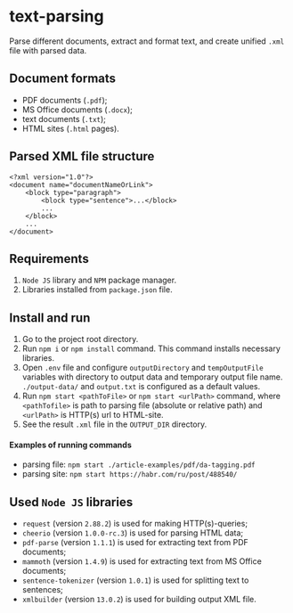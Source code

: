 # text-parsing
Parse different documents, extract and format text, and create unified `.xml` file with parsed data.

## Document formats
- PDF documents (`.pdf`);
- MS Office documents (`.docx`);
- text documents (`.txt`);
- HTML sites (`.html` pages).

## Parsed XML file structure
    <?xml version="1.0"?>
    <document name="documentNameOrLink">
        <block type="paragraph">
            <block type="sentence">...</block>
            ...
        </block>
        ...
    </document>

## Requirements
1. `Node JS` library and `NPM` package manager.
2. Libraries installed from `package.json` file.

## Install and run
1. Go to the project root directory.
2. Run `npm i` or `npm install` command. This command installs necessary libraries.
3. Open `.env` file and configure `outputDirectory` and `tempOutputFile` variables with directory to output data and temporary
output file name. `./output-data/` and `output.txt` is configured as a default values.
4. Run `npm start <pathToFile>` or `npm start <urlPath>` command, where `<pathTofile>` is path to parsing file
(absolute or relative path) and `<urlPath>` is HTTP(s) url to HTML-site.
5. See the result `.xml` file in the `OUTPUT_DIR` directory.

#### Examples of running commands
- parsing file: `npm start ./article-examples/pdf/da-tagging.pdf`
- parsing site: `npm start https://habr.com/ru/post/488540/`

## Used `Node JS` libraries
- `request` (version `2.88.2`) is used for making HTTP(s)-queries;
- `cheerio` (version `1.0.0-rc.3`) is used for parsing HTML data;
- `pdf-parse` (version `1.1.1`) is used for extracting text from PDF documents;
- `mammoth` (version `1.4.9`) is used for extracting text from MS Office documents;
- `sentence-tokenizer` (version `1.0.1`) is used for splitting text to sentences;
- `xmlbuilder` (version `13.0.2`) is used for building output XML file.

 
